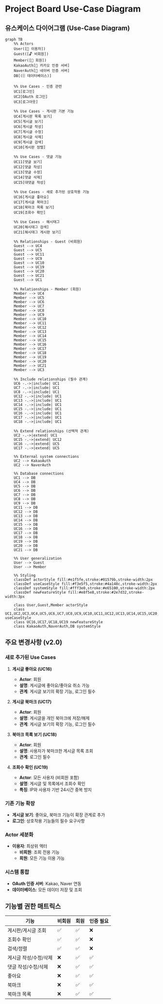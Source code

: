 # Project Board Use-Case Diagram

## 유스케이스 다이어그램 (Use-Case Diagram)

```mermaid
graph TB
    %% Actors
    User([👤 이용자])
    Guest([🔓 비회원])
    Member([🔐 회원])
    KakaoAuth[🏢 카카오 인증 서버]
    NaverAuth[🏢 네이버 인증 서버]
    DB[(🗄️ 데이터베이스)]

    %% Use Cases - 인증 관련
    UC1[로그인]
    UC2[OAuth 로그인]
    UC3[로그아웃]

    %% Use Cases - 게시판 기본 기능
    UC4[게시판 목록 보기]
    UC5[게시글 보기]
    UC6[게시글 작성]
    UC7[게시글 수정]
    UC8[게시글 삭제]
    UC9[게시글 검색]
    UC10[게시판 정렬]

    %% Use Cases - 댓글 기능
    UC11[댓글 보기]
    UC12[댓글 작성]
    UC13[댓글 수정]
    UC14[댓글 삭제]
    UC15[대댓글 작성]

    %% Use Cases - 새로 추가된 상호작용 기능
    UC16[게시글 좋아요]
    UC17[게시글 북마크]
    UC18[북마크 목록 보기]
    UC19[조회수 확인]

    %% Use Cases - 해시태그
    UC20[해시태그 검색]
    UC21[해시태그 게시판 보기]

    %% Relationships - Guest (비회원)
    Guest --> UC4
    Guest --> UC5
    Guest --> UC11
    Guest --> UC9
    Guest --> UC10
    Guest --> UC19
    Guest --> UC20
    Guest --> UC21
    Guest --> UC1

    %% Relationships - Member (회원)
    Member --> UC4
    Member --> UC5
    Member --> UC6
    Member --> UC7
    Member --> UC8
    Member --> UC9
    Member --> UC10
    Member --> UC11
    Member --> UC12
    Member --> UC13
    Member --> UC14
    Member --> UC15
    Member --> UC16
    Member --> UC17
    Member --> UC18
    Member --> UC19
    Member --> UC20
    Member --> UC21
    Member --> UC3

    %% Include relationships (필수 관계)
    UC6 -.->|include| UC1
    UC7 -.->|include| UC1
    UC8 -.->|include| UC1
    UC12 -.->|include| UC1
    UC13 -.->|include| UC1
    UC14 -.->|include| UC1
    UC15 -.->|include| UC1
    UC16 -.->|include| UC1
    UC17 -.->|include| UC1
    UC18 -.->|include| UC1

    %% Extend relationships (선택적 관계)
    UC2 -.->|extend| UC1
    UC15 -.->|extend| UC12
    UC16 -.->|extend| UC5
    UC17 -.->|extend| UC5

    %% External system connections
    UC2 --> KakaoAuth
    UC2 --> NaverAuth

    %% Database connections
    UC1 --> DB
    UC4 --> DB
    UC5 --> DB
    UC6 --> DB
    UC7 --> DB
    UC8 --> DB
    UC9 --> DB
    UC11 --> DB
    UC12 --> DB
    UC13 --> DB
    UC14 --> DB
    UC15 --> DB
    UC16 --> DB
    UC17 --> DB
    UC18 --> DB
    UC19 --> DB
    UC20 --> DB
    UC21 --> DB

    %% User generalization
    User --> Guest
    User --> Member

    %% Styling
    classDef actorStyle fill:#e1f5fe,stroke:#01579b,stroke-width:2px
    classDef useCaseStyle fill:#f3e5f5,stroke:#4a148c,stroke-width:2px
    classDef systemStyle fill:#fff3e0,stroke:#e65100,stroke-width:2px
    classDef newFeatureStyle fill:#e8f5e8,stroke:#2e7d32,stroke-width:3px

    class User,Guest,Member actorStyle
    class UC1,UC2,UC3,UC4,UC5,UC6,UC7,UC8,UC9,UC10,UC11,UC12,UC13,UC14,UC15,UC20,UC21 useCaseStyle
    class UC16,UC17,UC18,UC19 newFeatureStyle
    class KakaoAuth,NaverAuth,DB systemStyle
```

## 주요 변경사항 (v2.0)

### 새로 추가된 Use Cases

1. **게시글 좋아요 (UC16)**

   - **Actor**: 회원
   - **설명**: 게시글에 좋아요/좋아요 취소 가능
   - **관계**: 게시글 보기의 확장 기능, 로그인 필수

2. **게시글 북마크 (UC17)**

   - **Actor**: 회원
   - **설명**: 게시글을 개인 북마크에 저장/해제
   - **관계**: 게시글 보기의 확장 기능, 로그인 필수

3. **북마크 목록 보기 (UC18)**

   - **Actor**: 회원
   - **설명**: 사용자가 북마크한 게시글 목록 조회
   - **관계**: 로그인 필수

4. **조회수 확인 (UC19)**
   - **Actor**: 모든 사용자 (비회원 포함)
   - **설명**: 게시글 및 목록에서 조회수 확인
   - **특징**: IP와 사용자 기반 24시간 중복 방지

### 기존 기능 확장

- **게시글 보기**: 좋아요, 북마크 기능이 확장 관계로 추가
- **로그인**: 상호작용 기능들의 필수 요구사항

### Actor 세분화

- **이용자**: 최상위 액터
  - **비회원**: 조회 전용 기능
  - **회원**: 모든 기능 이용 가능

### 시스템 통합

- **OAuth 인증 서버**: Kakao, Naver 연동
- **데이터베이스**: 모든 데이터 저장 및 조회

## 기능별 권한 매트릭스

| 기능                  | 비회원 | 회원 | 인증 필요 |
| --------------------- | ------ | ---- | --------- |
| 게시판/게시글 조회    | ✅     | ✅   | ❌        |
| 조회수 확인           | ✅     | ✅   | ❌        |
| 검색/정렬             | ✅     | ✅   | ❌        |
| 게시글 작성/수정/삭제 | ❌     | ✅   | ✅        |
| 댓글 작성/수정/삭제   | ❌     | ✅   | ✅        |
| 좋아요                | ❌     | ✅   | ✅        |
| 북마크                | ❌     | ✅   | ✅        |
| 북마크 목록           | ❌     | ✅   | ✅        |
